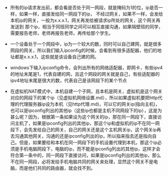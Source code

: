 - 所有的ip请求发出前，都会看是否处于同一网段，就是掩码为1的位，ip是否一样，如果一样，直接发给同一网段下的ip，
  不经过网关，如果不一样，会发给本机ip的网关，一般为x.x.x.1，网关再发给被请求ip所处的网关，这个网关再发送到
  那个ip，相当于同班同学之间可以相互直接沟通，如果隔壁班的同学，需要报告老师，老师再报告老师，再传给那个学生。

- 一个设备处于一个网段中，ip为一个较大的数，同时可以自己建网，就是很多网段的网关，所以我们输入ipconfig的时候，会看到有很多适配器，他们的地址都是x.x.x.1，这些就是该设备自己建的网。

- windows下输入ipconfig命令，会列出所有的网络适配器，即网卡，有些ipv4的地址末尾是1，代表自建的网，且这个网段的网关就是自己，有些适配器的ipv4地址末尾是很大的数，代表自己是该网段下的某个节点

- 在虚拟机NAT模式中，本机自建一个子网，且本机是网关，虚拟机是这个网关对应的网段下的某个ip（见虚拟机网络设置.md），所以如果虚拟机要把http代理的代理服务器ip设为本机（见http代理.md)，可以它的网关ip(指向主机)，也可以是ipconfig列出的其他ip（这些ip也都是主机不同网段下的ip），这是为甚么呢？因为，根据第一条如果设为这个网关的ip，那在同一网段下，直接访问主机了，如果是ipconfig列出的其他ip，那这个ip和虚拟机的ip不在同一网段下，会先发给自己的网关，自己的网关还是这个主机网关ip，这个网关ip再去沟通其他网关，沟通的还是ipconfig列出的ip，所以指来指去还是指向自己。但是，如果要给和本机在同一网段下的手机设置代理到本机，那这个ip必须是手机电脑网段下，电脑的ip，而不能是ipconfig列出的其他ip，这样才会符合第一条中的，同一网段下直接访问，如果是ipconfig列出的其他ip，那么不在同一网段，必将发给手机电脑共同的网关来处理，显然这个网关不是电脑，而是他们共同的路由器，就会找不到。
  
